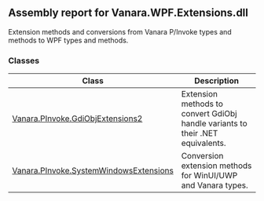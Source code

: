 ## Assembly report for Vanara.WPF.Extensions.dll
Extension methods and conversions from Vanara P/Invoke types and methods to WPF types and methods.
### Classes
Class | Description
---- | ----
[Vanara.PInvoke.GdiObjExtensions2](https://github.com/dahall/Vanara/search?l=C%23&q=GdiObjExtensions2) | Extension methods to convert GdiObj handle variants to their .NET equivalents.
[Vanara.PInvoke.SystemWindowsExtensions](https://github.com/dahall/Vanara/search?l=C%23&q=SystemWindowsExtensions) | Conversion extension methods for WinUI/UWP and Vanara types.
